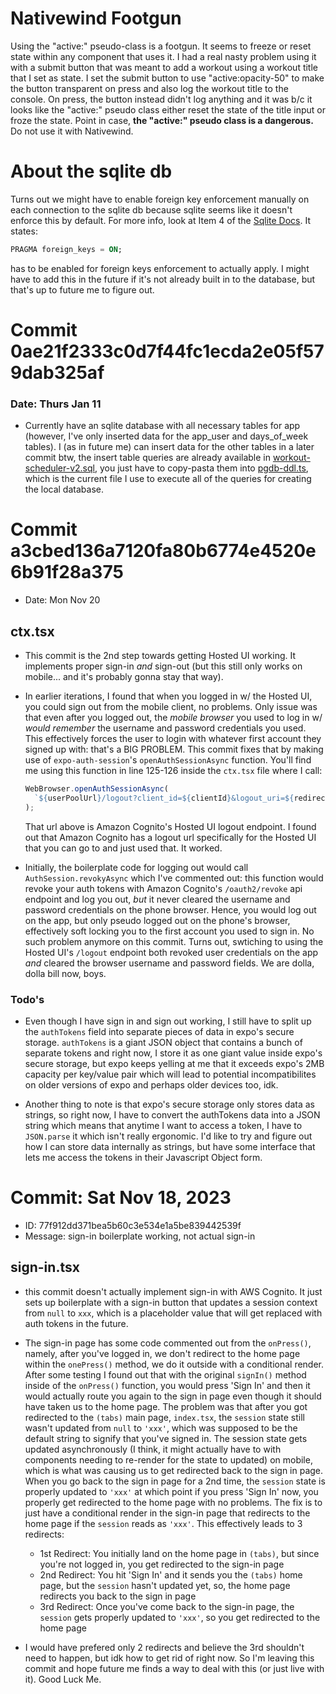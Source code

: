 # Nativewind Footgun

Using the "active:" pseudo-class is a footgun. It seems to freeze or reset state within any component that uses it. I had a real nasty problem using it with a submit button that was meant to add a workout using a workout title that I set as state. I set the submit button to use "active:opacity-50" to make the button transparent on press and also log the workout title to the console. On press, the button instead didn't log anything and it was b/c it looks like the "active:" pseudo class either reset the state of the title input or froze the state. Point in case, **the "active:" pseudo class is a dangerous.** Do not use it with Nativewind.

# About the sqlite db

Turns out we might have to enable foreign key enforcement manually on each connection to the sqlite db because sqlite seems like it doesn't enforce this by default. For more info, look at Item 4 of the [Sqlite Docs](https://www.sqlite.org/quirks.html#foreign_key_enforcement_is_off_by_default). It states:

```sql
PRAGMA foreign_keys = ON;
```

has to be enabled for foreign keys enforcement to actually apply. I might have to add this in the future if it's not already built in to the database, but that's up to future me to figure out.

# Commit 0ae21f2333c0d7f44fc1ecda2e05f579dab325af

### Date: Thurs Jan 11

- Currently have an sqlite database with all necessary tables for app (however, I've only inserted data for the app_user and days_of_week tables). I (as in future me) can insert data for the other tables in a later commit btw, the insert table queries are already available in [workout-scheduler-v2.sql](./workout-scheduler-v2.sql), you just have to copy-pasta them into [pgdb-ddl.ts](./pgdb-ddl.ts), which is the current file I use to execute all of the queries for creating the local database.

# Commit a3cbed136a7120fa80b6774e4520e6b91f28a375

- Date: Mon Nov 20

## ctx.tsx

- This commit is the 2nd step towards getting Hosted UI working. It implements proper sign-in _and_ sign-out (but this still only works on mobile... and it's probably gonna stay that way).

- In earlier iterations, I found that when you logged in w/ the Hosted UI, you could sign out from the mobile client, no problems. Only issue was that even after you logged out, the _mobile browser_ you used to log in w/ _would remember_ the username and password credentials you used. This effectively forces the user to login with whatever first account they signed up with: that's a BIG PROBLEM. This commit fixes that by making use of `expo-auth-session`'s `openAuthSessionAsync` function. You'll find me using this function in line 125-126 inside the `ctx.tsx` file where I call:

  ```typescript
  WebBrowser.openAuthSessionAsync(
    `${userPoolUrl}/logout?client_id=${clientId}&logout_uri=${redirectUri}`
  );
  ```

  That url above is Amazon Cognito's Hosted UI logout endpoint. I found out that Amazon Cognito has a logout url specifically for the Hosted UI that you can go to and just used that. It worked.

- Initially, the boilerplate code for logging out would call `AuthSession.revokyAsync` which I've commented out: this function would revoke your auth tokens with Amazon Cognito's `/oauth2/revoke` api endpoint and log you out, _but_ it never cleared the username and password credentials on the phone browser. Hence, you would log out on the app, but only pseudo logged out on the phone's browser, effectively soft locking you to the first account you used to sign in. No such problem anymore on this commit. Turns out, swtiching to using the Hosted UI's `/logout` endpoint both revoked user credentials on the app _and_ cleared the browser username and password fields. We are dolla, dolla bill now, boys.

### Todo's

- Even though I have sign in and sign out working, I still have to split up the `authTokens` field into separate pieces of data in expo's secure storage. `authTokens` is a giant JSON object that contains a bunch of separate tokens and right now, I store it as one giant value inside expo's secure storage, but expo keeps yelling at me that it exceeds expo's 2MB capacity per key/value pair which will lead to potential incompatibilites on older versions of expo and perhaps older devices too, idk.

- Another thing to note is that expo's secure storage only stores data as strings, so right now, I have to convert the authTokens data into a JSON string which means that anytime I want to access a token, I have to `JSON.parse` it which isn't really ergonomic. I'd like to try and figure out how I can store data internally as strings, but have some interface that lets me access the tokens in their Javascript Object form.

# Commit: Sat Nov 18, 2023

- ID: 77f912dd371bea5b60c3e534e1a5be839442539f
- Message: sign-in boilerplate working, not actual sign-in

## sign-in.tsx

- this commit doesn't actually implement sign-in with AWS Cognito. It just sets up boilerplate with a sign-in button that updates a session context from `null` to `xxx`, which is a placeholder value that will get replaced with auth tokens in the future.
- The sign-in page has some code commented out from the `onPress()`, namely, after you've logged in, we don't redirect to the home page within the `onePress()` method, we do it outside with a conditional render. After some testing I found out that with the original `signIn()` method inside of the `onPress()` function, you would press 'Sign In' and then it would actually route you again to the sign in page even though it should have taken us to the home page. The problem was that after you got redirected to the `(tabs)` main page, `index.tsx`, the `session` state still wasn't updated from `null` to `'xxx'`, which was supposed to be the default string to signify that you've signed in. The session state gets updated asynchronously (I think, it might actually have to with components needing to re-render for the state to updated) on mobile, which is what was causing us to get redirected back to the sign in page. When you go back to the sign in page for a 2nd time, the `session` state is properly updated to `'xxx'` at which point if you press 'Sign In' now, you properly get redirected to the home page with no problems. The fix is to just have a conditional render in the sign-in page that redirects to the home page if the `session` reads as `'xxx'`. This effectively leads to 3 redirects:

  - 1st Redirect: You initially land on the home page in `(tabs)`, but since you're not logged in, you get redirected to the sign-in page
  - 2nd Redirect: You hit 'Sign In' and it sends you the `(tabs)` home page, but the `session` hasn't updated yet, so, the home page redirects you back to the sign in page
  - 3rd Redirect: Once you've come back to the sign-in page, the `session` gets properly updated to `'xxx'`, so you get redirected to the home page

- I would have prefered only 2 redirects and believe the 3rd shouldn't need to happen, but idk how to get rid of right now. So I'm leaving this commit and hope future me finds a way to deal with this (or just live with it). Good Luck Me.
